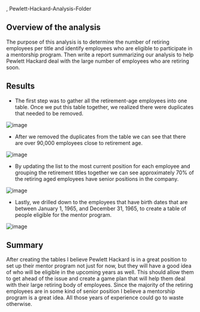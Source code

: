 , Pewlett-Hackard-Analysis-Folder

## Overview of the analysis
The purpose of this analysis is to determine the number of retiring employees per title and identify employees who are eligible to participate in a mentorship program. Then write a report summarizing our analysis to help Pewlett Hackard deal with the large number of employees who are retiring soon. 

## Results

-	The first step was to gather all the retirement-age employees into one table. Once we put this table together, we realized there were duplicates that needed to be removed.

![image](https://user-images.githubusercontent.com/108442512/188273485-fd762b6f-a560-4070-80d5-c296cdcabf8c.png)

- After we removed the duplicates from the table we can see that there are over 90,000 employees close to retirement age.

![image](https://user-images.githubusercontent.com/108442512/188273691-cda15cb8-6a8c-47e8-86a3-d350dd535168.png)

- By updating the list to the most current position for each employee and grouping the retirement titles together we can see approximately 70% of the retiring aged employees have senior positions in the company.

![image](https://user-images.githubusercontent.com/108442512/188275806-5ec98f11-457c-497b-8f62-649f99f6d99c.png)

- Lastly, we drilled down to the employees that have birth dates that are between January 1, 1965, and December 31, 1965, to create a table of people eligible for the mentor program.

![image](https://user-images.githubusercontent.com/108442512/188276256-f9aaef62-42c8-458e-bb3d-86c4c5fd655a.png)


## Summary
After creating the tables I believe Pewlett Hackard is in a great position to set up their mentor program not just for now, but they will have a good idea of who will be eligible in the upcoming years as well. This should allow them to get ahead of the issue and create a game plan that will help them deal with their large retiring body of employees. Since the majority of the retiring employees are in some kind of senior position I believe a mentorship program is a great idea. All those years of experience could go to waste otherwise.
